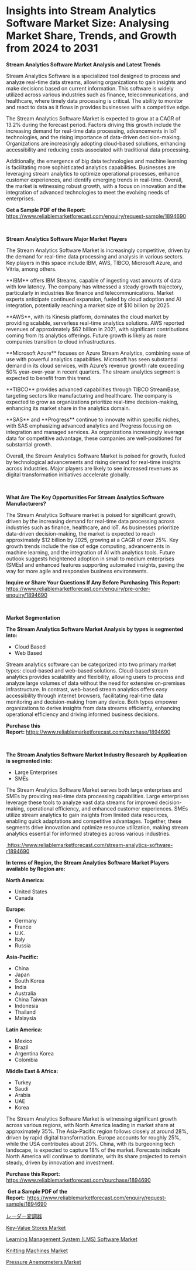 <p><h1>Insights into Stream Analytics Software Market Size: Analysing Market Share, Trends, and Growth from 2024 to 2031</h1></p><p><strong>Stream Analytics Software Market Analysis and Latest Trends</strong></p>
<p><p>Stream Analytics Software is a specialized tool designed to process and analyze real-time data streams, allowing organizations to gain insights and make decisions based on current information. This software is widely utilized across various industries such as finance, telecommunications, and healthcare, where timely data processing is critical. The ability to monitor and react to data as it flows in provides businesses with a competitive edge.</p><p>The Stream Analytics Software Market is expected to grow at a CAGR of 13.2% during the forecast period. Factors driving this growth include the increasing demand for real-time data processing, advancements in IoT technologies, and the rising importance of data-driven decision-making. Organizations are increasingly adopting cloud-based solutions, enhancing accessibility and reducing costs associated with traditional data processing. </p><p>Additionally, the emergence of big data technologies and machine learning is facilitating more sophisticated analytics capabilities. Businesses are leveraging stream analytics to optimize operational processes, enhance customer experiences, and identify emerging trends in real-time. Overall, the market is witnessing robust growth, with a focus on innovation and the integration of advanced technologies to meet the evolving needs of enterprises.</p></p>
<p><strong>Get a Sample PDF of the Report:&nbsp;</strong> <a href="https://www.reliablemarketforecast.com/enquiry/request-sample/1894690?utm_campaign=1082&utm_medium=2&utm_source=Github&utm_content=ia&utm_term=24102024&utm_id=stream-analytics-software">https://www.reliablemarketforecast.com/enquiry/request-sample/1894690</a></p>
<p>&nbsp;</p>
<p><strong>Stream Analytics Software Major Market Players</strong></p>
<p><p>The Stream Analytics Software Market is increasingly competitive, driven by the demand for real-time data processing and analysis in various sectors. Key players in this space include IBM, AWS, TIBCO, Microsoft Azure, and Vitria, among others.</p><p>**IBM** offers IBM Streams, capable of ingesting vast amounts of data with low latency. The company has witnessed a steady growth trajectory, particularly in industries like finance and telecommunications. Market experts anticipate continued expansion, fueled by cloud adoption and AI integration, potentially reaching a market size of $10 billion by 2025.</p><p>**AWS**, with its Kinesis platform, dominates the cloud market by providing scalable, serverless real-time analytics solutions. AWS reported revenues of approximately $62 billion in 2021, with significant contributions coming from its analytics offerings. Future growth is likely as more companies transition to cloud infrastructures.</p><p>**Microsoft Azure** focuses on Azure Stream Analytics, combining ease of use with powerful analytics capabilities. Microsoft has seen substantial demand in its cloud services, with Azure’s revenue growth rate exceeding 50% year-over-year in recent quarters. The stream analytics segment is expected to benefit from this trend.</p><p>**TIBCO** provides advanced capabilities through TIBCO StreamBase, targeting sectors like manufacturing and healthcare. The company is expected to grow as organizations prioritize real-time decision-making, enhancing its market share in the analytics domain.</p><p>**SAS** and **Progress** continue to innovate within specific niches, with SAS emphasizing advanced analytics and Progress focusing on integration and managed services. As organizations increasingly leverage data for competitive advantage, these companies are well-positioned for substantial growth.</p><p>Overall, the Stream Analytics Software Market is poised for growth, fueled by technological advancements and rising demand for real-time insights across industries. Major players are likely to see increased revenues as digital transformation initiatives accelerate globally.</p></p>
<p>&nbsp;</p>
<p><strong>What Are The Key Opportunities For Stream Analytics Software Manufacturers?</strong></p>
<p><p>The Stream Analytics Software market is poised for significant growth, driven by the increasing demand for real-time data processing across industries such as finance, healthcare, and IoT. As businesses prioritize data-driven decision-making, the market is expected to reach approximately $12 billion by 2025, growing at a CAGR of over 25%. Key growth trends include the rise of edge computing, advancements in machine learning, and the integration of AI with analytics tools. Future outlook suggests heightened adoption in small to medium enterprises (SMEs) and enhanced features supporting automated insights, paving the way for more agile and responsive business environments.</p></p>
<p><strong>Inquire or Share Your Questions If Any Before Purchasing This Report:</strong> <a href="https://www.reliablemarketforecast.com/enquiry/pre-order-enquiry/1894690?utm_campaign=1082&utm_medium=2&utm_source=Github&utm_content=ia&utm_term=24102024&utm_id=stream-analytics-software">https://www.reliablemarketforecast.com/enquiry/pre-order-enquiry/1894690</a></p>
<p>&nbsp;</p>
<p><strong>Market Segmentation</strong></p>
<p><strong>The Stream Analytics Software Market Analysis by types is segmented into:</strong></p>
<p><ul><li>Cloud Based</li><li>Web Based</li></ul></p>
<p><p>Stream analytics software can be categorized into two primary market types: cloud-based and web-based solutions. Cloud-based stream analytics provides scalability and flexibility, allowing users to process and analyze large volumes of data without the need for extensive on-premises infrastructure. In contrast, web-based stream analytics offers easy accessibility through internet browsers, facilitating real-time data monitoring and decision-making from any device. Both types empower organizations to derive insights from data streams efficiently, enhancing operational efficiency and driving informed business decisions.</p></p>
<p><strong>Purchase this Report:&nbsp;</strong><a href="https://www.reliablemarketforecast.com/purchase/1894690?utm_campaign=1082&utm_medium=2&utm_source=Github&utm_content=ia&utm_term=24102024&utm_id=stream-analytics-software">https://www.reliablemarketforecast.com/purchase/1894690</a></p>
<p>&nbsp;</p>
<p><strong>The Stream Analytics Software Market Industry Research by Application is segmented into:</strong></p>
<p><ul><li>Large Enterprises</li><li>SMEs</li></ul></p>
<p><p>The Stream Analytics Software Market serves both large enterprises and SMEs by providing real-time data processing capabilities. Large enterprises leverage these tools to analyze vast data streams for improved decision-making, operational efficiency, and enhanced customer experiences. SMEs utilize stream analytics to gain insights from limited data resources, enabling quick adaptations and competitive advantages. Together, these segments drive innovation and optimize resource utilization, making stream analytics essential for informed strategies across various industries.</p></p>
<p><a href="https://www.reliablemarketforecast.com/stream-analytics-software-r1894690?utm_campaign=1082&utm_medium=2&utm_source=Github&utm_content=ia&utm_term=24102024&utm_id=stream-analytics-software">&nbsp;https://www.reliablemarketforecast.com/stream-analytics-software-r1894690</a></p>
<p><strong>In terms of Region, the Stream Analytics Software Market Players available by Region are:</strong></p>
<p>
    <p> <strong> North America: </strong>
        <ul>
            <li>United States</li>
            <li>Canada</li>
        </ul>
        </p> 
    <p> <strong> Europe: </strong>
        <ul>
            <li>Germany</li>
            <li>France</li>
            <li>U.K.</li>
            <li>Italy</li>
            <li>Russia</li>
        </ul>
        </p> 
    <p> <strong> Asia-Pacific: </strong>
        <ul>
            <li>China</li>
            <li>Japan</li>
            <li>South Korea</li>
            <li>India</li>
            <li>Australia</li>
            <li>China Taiwan</li>
            <li>Indonesia</li>
            <li>Thailand</li>
            <li>Malaysia</li>
        </ul>
        </p> 
    <p> <strong> Latin America: </strong>
        <ul>
            <li>Mexico</li>
            <li>Brazil</li>
            <li>Argentina Korea</li>
            <li>Colombia</li>
        </ul>
        </p> 
    <p> <strong> Middle East & Africa: </strong>
        <ul>
            <li>Turkey</li>
            <li>Saudi</li>
            <li>Arabia</li>
            <li>UAE</li>
            <li>Korea</li>
        </ul>
    </p>
    </p>
<p><p>The Stream Analytics Software Market is witnessing significant growth across various regions, with North America leading in market share at approximately 35%. The Asia-Pacific region follows closely at around 28%, driven by rapid digital transformation. Europe accounts for roughly 25%, while the USA contributes about 20%. China, with its burgeoning tech landscape, is expected to capture 18% of the market. Forecasts indicate North America will continue to dominate, with its share projected to remain steady, driven by innovation and investment.</p></p>
<p><strong>Purchase this Report: </strong><a href="https://www.reliablemarketforecast.com/purchase/1894690?utm_campaign=1082&utm_medium=2&utm_source=Github&utm_content=ia&utm_term=24102024&utm_id=stream-analytics-software">https://www.reliablemarketforecast.com/purchase/1894690</a></p>
<p>&nbsp;<strong>Get a Sample PDF of the Report:&nbsp;&nbsp;</strong><a href="https://www.reliablemarketforecast.com/enquiry/request-sample/1894690?utm_campaign=1082&utm_medium=2&utm_source=Github&utm_content=ia&utm_term=24102024&utm_id=stream-analytics-software">https://www.reliablemarketforecast.com/enquiry/request-sample/1894690</a></p>
<p><strong></strong></p>
<p><p><a href="https://github.com/lababdou/Market-Research-Report-List-6/blob/main/918029620219.md?utm_campaign=1082&utm_medium=2&utm_source=Github&utm_content=ia&utm_term=24102024&utm_id=stream-analytics-software">レーダー変調器</a></p><p><a href="https://github.com/cleora2ime/Market-Research-Report-List-1/blob/main/key-value-stores-market.md?utm_campaign=1082&utm_medium=2&utm_source=Github&utm_content=ia&utm_term=24102024&utm_id=stream-analytics-software">Key-Value Stores Market</a></p><p><a href="https://github.com/marcouhbmammoc/Market-Research-Report-List-1/blob/main/learning-management-system-lms-software-market.md?utm_campaign=1082&utm_medium=2&utm_source=Github&utm_content=ia&utm_term=24102024&utm_id=stream-analytics-software">Learning Management System (LMS) Software Market</a></p><p><a href="https://issuu.com/reportprime-2/docs/knitting-machines-market-size-2030._24e953093b5a65?utm_campaign=1082&utm_medium=2&utm_source=Github&utm_content=ia&utm_term=24102024&utm_id=stream-analytics-software">Knitting Machines Market</a></p><p><a href="https://issuu.com/reportprime-2/docs/pressure-anemometers-market-size-20_065ea4e41b429d?utm_campaign=1082&utm_medium=2&utm_source=Github&utm_content=ia&utm_term=24102024&utm_id=stream-analytics-software">Pressure Anemometers Market</a></p></p>